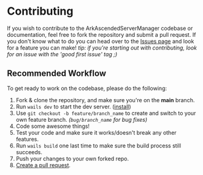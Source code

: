 
# Contributing
If you wish to contribute to the ArkAscendedServerManager codebase or documentation, feel free to fork the repository and submit a pull request. If you don't know what to do you can head over to the [Issues page](https://github.com/JensvandeWiel/ArkAscendedServerManager/issues) and look for a feature you can make! *tip: if you're starting out with contributing, look for an issue with the 'good first issue' tag ;)*

## Recommended Workflow
To get ready to work on the codebase, please do the following:
1. Fork & clone the repository, and make sure you're on the  **main**  branch.
2. Run `wails dev` to start the dev server. ([install](https://wails.io/docs/gettingstarted/installation))
3. Use `git checkout -b feature/branch_name` to create and switch to your own feature branch. *(`bug/branch_name` for bug fixes)*
4. Code some awesome things!
5. Test your code and make sure it works/doesn't break any other features.
6. Run `wails build` one last time to make sure the build process still succeeds.
7. Push your changes to your own forked repo.
8. [Create a pull request](https://github.com/JensvandeWiel/ArkAscendedServerManager/compare).
